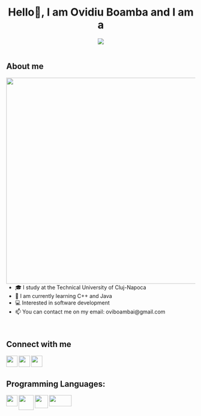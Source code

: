 <h1 align = "center"> Hello👋, I am Ovidiu Boamba and I am a </h1>
<div align = "center"> <img src = "https://s5.gifyu.com/images/text-10906fa633c40eaa0.gif"> </div>
  
<br> 
<h2> About me </h2>
<div> <img src = "https://coindsyz.com/wp-content/uploads/2022/03/1584023795.gif" align = "right" width = "550" > </div>
<p align = "left">
  <ul>
    <li> 🎓 I study at the Technical University of Cluj-Napoca </li>
    <li> 💾 I am currently learning C++ and Java </li>
    <li> 💻 Interested in software development </li>
    <li> 📫 You can contact me on my email: oviboambai@gmail.com </li>
  </ul>
</p>
<br> 
<h2> Connect with me </h2>
<p align = "left">
    <a href="https://www.linkedin.com/in/ovidiu-vasile-boamba/"><img align="left"
      src="https://yt3.ggpht.com/9XmuxL_LL7CxAOOlbBgTnJIo2uHpoLKHhWzlPt7O49ULQmvBSJlxk1RpX3pJ8jkRBkD6p9BIRg=s900-c-k-c0x00ffffff-no-rj"
      height="30" width="30" /></a>
  
   <a href="https://www.instagram.com/ovi.boamba/"><img align="left"
      src="https://upload.wikimedia.org/wikipedia/commons/thumb/5/58/Instagram-Icon.png/640px-Instagram-Icon.png"
      height="30" width="30" /></a>
  
  <a href="https://www.facebook.com/ovidiu.boamba/"><img align="left"
      src="https://upload.wikimedia.org/wikipedia/commons/thumb/d/d5/Facebook_F_icon.svg/640px-Facebook_F_icon.svg.png"
      height="30" width="30" /></a>
  </p>
 <br> <br>
 <h2> Programming Languages: </h2>
 <p align = "left">
    <img align = "left" src = "https://upload.wikimedia.org/wikipedia/commons/thumb/1/18/ISO_C%2B%2B_Logo.svg/1200px-ISO_C%2B%2B_Logo.svg.png"
     width = "30" height = "30">
    <img align = "left" src = "https://brandslogos.com/wp-content/uploads/images/large/java-logo-1.png"
     width = "40" height = "40">
    <img align = "left" src = "https://www.ujudebug.com/wp-content/uploads/2022/07/html-logo-transparent.png" width = "35" height = "35">
     <img align = "left" src = "https://upload.wikimedia.org/wikipedia/commons/8/87/Sql_data_base_with_logo.png"
      width = "60" height = "30">
    
 
